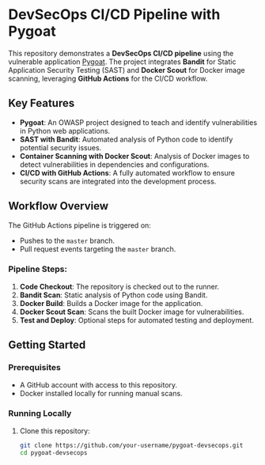 # DevSecOps CI/CD Pipeline with Pygoat  
This repository demonstrates a **DevSecOps CI/CD pipeline** using the vulnerable application [Pygoat](https://github.com/OWASP/PyGoat). The project integrates **Bandit** for Static Application Security Testing (SAST) and **Docker Scout** for Docker image scanning, leveraging **GitHub Actions** for the CI/CD workflow.  

## Key Features  
- **Pygoat**: An OWASP project designed to teach and identify vulnerabilities in Python web applications.  
- **SAST with Bandit**: Automated analysis of Python code to identify potential security issues.  
- **Container Scanning with Docker Scout**: Analysis of Docker images to detect vulnerabilities in dependencies and configurations.  
- **CI/CD with GitHub Actions**: A fully automated workflow to ensure security scans are integrated into the development process.  

## Workflow Overview  
The GitHub Actions pipeline is triggered on:  
- Pushes to the `master` branch.  
- Pull request events targeting the `master` branch.  

### Pipeline Steps:  
1. **Code Checkout**: The repository is checked out to the runner.  
2. **Bandit Scan**: Static analysis of Python code using Bandit.  
3. **Docker Build**: Builds a Docker image for the application.  
4. **Docker Scout Scan**: Scans the built Docker image for vulnerabilities.  
5. **Test and Deploy**: Optional steps for automated testing and deployment.  

## Getting Started  

### Prerequisites  
- A GitHub account with access to this repository.  
- Docker installed locally for running manual scans.  

### Running Locally  
1. Clone this repository:  
   ```bash  
   git clone https://github.com/your-username/pygoat-devsecops.git  
   cd pygoat-devsecops  
